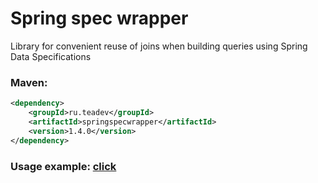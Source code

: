 Spring spec wrapper
============================
Library for convenient reuse of joins when building queries using Spring Data Specifications

### Maven:

```xml
<dependency>
    <groupId>ru.teadev</groupId>
    <artifactId>springspecwrapper</artifactId>
    <version>1.4.0</version>
</dependency>
```

### Usage example: [click](example/src/main/java/ru/teadev/springspecwrapperexample/service/TaskService.java)
